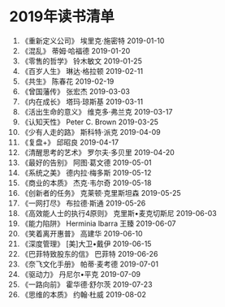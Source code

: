 # 2019年读书清单
1.  《重新定义公司》     埃里克·施密特              2019-01-10  
2.  《混乱》            蒂姆·哈福德               2019-01-20  
3.  《零售的哲学》       铃木敏文                  2019-01-25  
4.  《百岁人生》         琳达·格拉顿               2019-02-11  
5.  《共生》            陈春花                    2019-02-19  
6.  《曾国藩传》        张宏杰                    2019-03-03  
7.  《内在成长》        塔玛·琼斯基               2019-03-11  
8.  《活出生命的意义》   维克多·弗兰克              2019-03-17  
9.  《认知天性》        Peter C. Brown           2019-03-25  
10. 《少有人走的路》    斯科特·派克                2019-04-09  
11. 《复盘+》           邱昭良                     2019-04-17  
12. 《清醒思考的艺术》  罗尔夫·多贝里               2019-04-20  
13. 《最好的告别》     阿图·葛文德                 2019-05-01  
14. 《系统之美》      德内拉·梅多斯                2019-05-12  
15. 《商业的本质》    杰克·韦尔奇                  2019-05-18  
16. 《创新者的任务》   克莱顿·克里斯坦森            2019-05-25  
17. 《一网打尽》      布拉德·斯通                 2019-05-26  
18. 《高效能人士的执行4原则》 克里斯•麦克切斯尼      2019-06-03  
19. 《能力陷阱》  Herminia lbarra 王臻           2019-06-07  
20. 《笑着离开惠普》  高建华                      2019-06-10  
21. 《深度管理》      [美]大卫•戴伊               2019-06-15  
22. 《巴菲特致股东的信》 巴菲特                    2019-06-26  
23. 《奈飞文化手册》    帕蒂·麦考德                2019-07-01  
24. 《驱动力》         丹尼尔•平克                2019-07-09  
25. 《一路向前》       霍华德·舒尔茨              2019-07-23  
26. 《思维的本质》      约翰·杜威                 2019-08-02  

